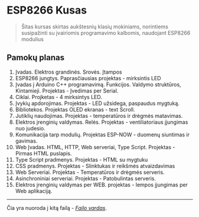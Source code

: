 # ESP8266 Kusas

> Šitas kursas skirtas aukštesnių klasių mokiniams, norintiems susipažinti su įvairiomis programavimo kalbomis, naudojant ESP8266 modulius

## Pamokų planas

1. Įvadas. Elektros grandinės. Srovės. Įtampos
2. ESP8266 jungtys. Paprasčiausias projektas - mirksintis LED
3. Įvadas į Arduino C++ programavimą. Funkcijos. Valdymo struktūros, Kintamieji. Projektas - Įvedimas per Serial.
4. Ciklai. Projketas - 4 mirksintys LED.
5. Įvykių apdorojimas. Projektas - LED užsidega, paspaudus mygtuką.
7. Bibliotekos. Projektas OLED ekranas - text Scroll.
8. Jutiklių naudojimas. Projektas - temperatūros ir drėgmės matavimas.
9. Elektros įrenginių valdymas. Relės. Projektas - ventiliatoriaus įjungimas nuo judesio.
10. Komunikacija tarp modulių. Projektas ESP-NOW - duomenų siuntimas ir gavimas.
11. Web Įvadas. HTML, HTTP, Web serveriai, Type Script. Projektas - Pirmas HTML puslapis.
12. Type Script pradmenys. Projektas - HTML su mygtuku
13. CSS pradmenys. Projektas - Slinktukas ir reikšmės atvaizdavimas
14. Web Serveriai. Projektas - Temperatūros ir drėgmės serveris.
15. Asinchroniniai serveriai. Projektas - Patobulintas serveris.
16. Elektros įrenginių valdymas per WEB. projektas - lempos įjungimas per Web aplikaciją.

***

Čia yra nuoroda į kitą failą - *[Failo vardas](01-pamoka.md)*.
